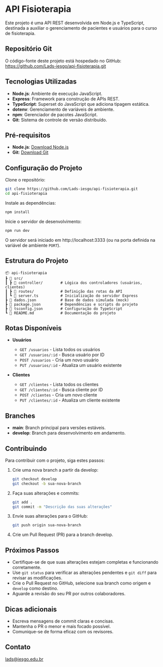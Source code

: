 # API Fisioterapia

Este projeto é uma API REST desenvolvida em Node.js e TypeScript, destinada a auxiliar o gerenciamento de pacientes e usuários para o curso de fisioterapia.

## Repositório Git

O código-fonte deste projeto está hospedado no GitHub: https://github.com/Lads-iesgo/api-fisioterapia.git

## Tecnologias Utilizadas

- **Node.js**: Ambiente de execução JavaScript.
- **Express**: Framework para construção de APIs REST.
- **TypeScript**: Superset do JavaScript que adiciona tipagem estática.
- **dotenv**: Gerenciamento de variáveis de ambiente.
- **npm**: Gerenciador de pacotes JavaScript.
- **Git**: Sistema de controle de versão distribuído.

## Pré-requisitos

- **Node.js**: [Download Node.js](https://nodejs.org/)
- **Git**: [Download Git](https://git-scm.com/)

## Configuração do Projeto

Clone o repositório:

```sh
git clone https://github.com/Lads-iesgo/api-fisioterapia.git
cd api-fisioterapia
```

Instale as dependências:

```sh
npm install
```

Inicie o servidor de desenvolvimento:

```sh
npm run dev
```

O servidor será iniciado em http://localhost:3333 (ou na porta definida na variável de ambiente `PORT`).

## Estrutura do Projeto

```
📦 api-fisioterapia
┣ 📂 src/
┃ ┣ 📂 controller/        # Lógica dos controladores (usuários, clientes)
┃ ┣ 📂 routes/            # Definição das rotas da API
┃ ┗ 📜 server.ts          # Inicialização do servidor Express
┣ 📜 dados.json           # Base de dados simulada (mock)
┣ 📜 package.json         # Dependências e scripts do projeto
┣ 📜 tsconfig.json        # Configuração do TypeScript
┗ 📜 README.md            # Documentação do projeto
```

## Rotas Disponíveis

- **Usuários**
  - `GET /usuarios` - Lista todos os usuários
  - `GET /usuarios/:id` - Busca usuário por ID
  - `POST /usuarios` - Cria um novo usuário
  - `PUT /usuarios/:id` - Atualiza um usuário existente

- **Clientes**
  - `GET /clientes` - Lista todos os clientes
  - `GET /clientes/:id` - Busca cliente por ID
  - `POST /clientes` - Cria um novo cliente
  - `PUT /clientes/:id` - Atualiza um cliente existente

## Branches

- **main**: Branch principal para versões estáveis.
- **develop**: Branch para desenvolvimento em andamento.

## Contribuindo

Para contribuir com o projeto, siga estes passos:

1. Crie uma nova branch a partir da develop:

   ```sh
   git checkout develop
   git checkout -b sua-nova-branch
   ```

2. Faça suas alterações e commits:

   ```sh
   git add .
   git commit -m "Descrição das suas alterações"
   ```

3. Envie suas alterações para o GitHub:

   ```sh
   git push origin sua-nova-branch
   ```

4. Crie um Pull Request (PR) para a branch develop.

## Próximos Passos

- Certifique-se de que suas alterações estejam completas e funcionando corretamente.
- Use `git status` para verificar as alterações pendentes e `git diff` para revisar as modificações.
- Crie o Pull Request no GitHub, selecione sua branch como origem e `develop` como destino.
- Aguarde a revisão do seu PR por outros colaboradores.

## Dicas adicionais

- Escreva mensagens de commit claras e concisas.
- Mantenha o PR o menor e mais focado possível.
- Comunique-se de forma eficaz com os revisores.

## Contato

lads@iesgo.edu.br
